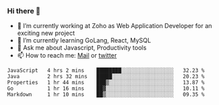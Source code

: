 ### Hi there 👋

- 🔭 I’m currently working at Zoho as Web Application Developer for an exciting new project
- 🌱 I’m currently learning GoLang, React, MySQL
- 💬 Ask me about Javascript, Productivity tools 
- 📫 How to reach me: [Mail](mailto:kvaishak007@gmail.com) or [twitter](https://twitter.com/_kvaishak)

<!--START_SECTION:waka-->
```text
JavaScript   4 hrs 2 mins    ████████░░░░░░░░░░░░░░░░░   32.23 % 
Java         2 hrs 32 mins   █████░░░░░░░░░░░░░░░░░░░░   20.23 % 
Properties   1 hr 44 mins    ███▒░░░░░░░░░░░░░░░░░░░░░   13.87 % 
Go           1 hr 16 mins    ██▓░░░░░░░░░░░░░░░░░░░░░░   10.11 % 
Markdown     1 hr 10 mins    ██▒░░░░░░░░░░░░░░░░░░░░░░   09.35 % 
```
<!--END_SECTION:waka-->

